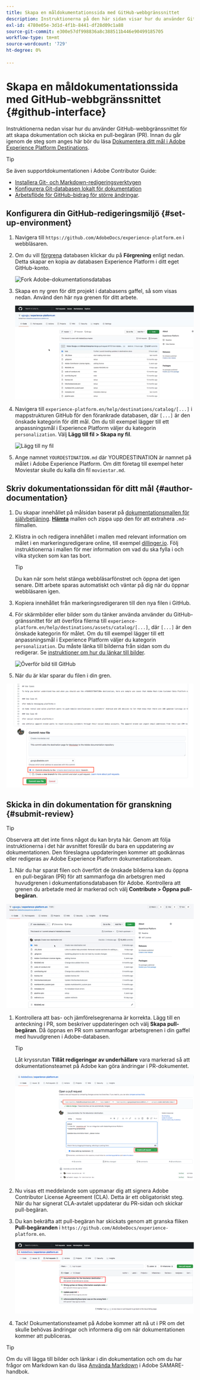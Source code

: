 ```yaml
---
title: Skapa en måldokumentationssida med GitHub-webbgränssnittet
description: Instruktionerna på den här sidan visar hur du använder GitHub-webbgränssnittet för att skapa en dokumentationssida för ditt Experience Platform-mål och skicka den för granskning.
exl-id: 4780e05e-3d1d-4f1b-8441-df28d09c1a88
source-git-commit: e300e57df998836a8c388511b446e90499185705
workflow-type: tm+mt
source-wordcount: '729'
ht-degree: 0%

---
```


# Skapa en måldokumentationssida med GitHub-webbgränssnittet {#github-interface}

Instruktionerna nedan visar hur du använder GitHub-webbgränssnittet för att skapa dokumentation och skicka en pull-begäran (PR). Innan du går igenom de steg som anges här bör du läsa [Dokumentera ditt mål i Adobe Experience Platform Destinations](./documentation-instructions.md).

>[!TIP]
>
>Se även supportdokumentationen i Adobe Contributor Guide:
>* [Installera Git- och Markdown-redigeringsverktygen](https://experienceleague.adobe.com/docs/contributor/contributor-guide/setup/install-tools.html?lang=sv-SE)
>* [Konfigurera Git-databasen lokalt för dokumentation](https://experienceleague.adobe.com/docs/contributor/contributor-guide/setup/local-repo.html?lang=sv-SE)
>* [Arbetsflöde för GitHub-bidrag för större ändringar](https://experienceleague.adobe.com/docs/contributor/contributor-guide/setup/full-workflow.html?lang=sv-SE).

## Konfigurera din GitHub-redigeringsmiljö {#set-up-environment}

1. Navigera till `https://github.com/AdobeDocs/experience-platform.en` i webbläsaren.
2. Om du vill [förgrena](https://experienceleague.adobe.com/docs/contributor/contributor-guide/setup/local-repo.html?lang=sv-SE#fork-the-repository) databasen klickar du på **Förgrening** enligt nedan. Detta skapar en kopia av databasen Experience Platform i ditt eget GitHub-konto.

   ![Fork Adobe-dokumentationsdatabas](../assets/docs-framework/ssd-fork-repository.gif)

3. Skapa en ny gren för ditt projekt i databasens gaffel, så som visas nedan. Använd den här nya grenen för ditt arbete.

   ![Skapa ny GitHub-gren](../assets/docs-framework/new-branch-github.gif)

4. Navigera till `experience-platform.en/help/destinations/catalog/[...]` i mappstrukturen GitHub för den förankrade databasen, där `[...]` är den önskade kategorin för ditt mål. Om du till exempel lägger till ett anpassningsmål i Experience Platform väljer du kategorin `personalization`. Välj **Lägg till fil > Skapa ny fil**.

   ![Lägg till ny fil](../assets/docs-framework/github-navigate-and-create-file.gif)

5. Ange namnet `YOURDESTINATION.md` där YOURDESTINATION är namnet på målet i Adobe Experience Platform. Om ditt företag till exempel heter Moviestar skulle du kalla din fil `moviestar.md`.

## Skriv dokumentationssidan för ditt mål {#author-documentation}

1. Du skapar innehållet på målsidan baserat på [dokumentationsmallen för självbetjäning](./self-service-template.md). **[Hämta](../assets/docs-framework/yourdestination-template.zip)** mallen och zippa upp den för att extrahera `.md`-filmallen.
2. Klistra in och redigera innehållet i mallen med relevant information om målet i en markeringsredigerare online, till exempel [dillinger.io](https://dillinger.io/). Följ instruktionerna i mallen för mer information om vad du ska fylla i och vilka stycken som kan tas bort.

   >[!TIP]
   >
   >Du kan när som helst stänga webbläsarfönstret och öppna det igen senare. Ditt arbete sparas automatiskt och väntar på dig när du öppnar webbläsaren igen.
3. Kopiera innehållet från markeringsredigeraren till den nya filen i GitHub.
4. För skärmbilder eller bilder som du tänker använda använder du GitHub-gränssnittet för att överföra filerna till `experience-platform.en/help/destinations/assets/catalog/[...]`, där `[...]` är den önskade kategorin för målet. Om du till exempel lägger till ett anpassningsmål i Experience Platform väljer du kategorin `personalization`. Du måste länka till bilderna från sidan som du redigerar. Se [instruktioner om hur du länkar till bilder](https://experienceleague.adobe.com/docs/contributor/contributor-guide/writing-essentials/linking.html?lang=sv-SE#link-to-images).

   ![Överför bild till GitHub](../assets/docs-framework/upload-image.gif)

5. När du är klar sparar du filen i din gren.

![Bekräfta skapande av fil](../assets/docs-framework/ssd-confirm-file-creation.png)

## Skicka in din dokumentation för granskning {#submit-review}

>[!TIP]
>
>Observera att det inte finns något du kan bryta här. Genom att följa instruktionerna i det här avsnittet föreslår du bara en uppdatering av dokumentationen. Den föreslagna uppdateringen kommer att godkännas eller redigeras av Adobe Experience Platform dokumentationsteam.

1. När du har sparat filen och överfört de önskade bilderna kan du öppna en pull-begäran (PR) för att sammanfoga din arbetsgren med huvudgrenen i dokumentationsdatabasen för Adobe. Kontrollera att grenen du arbetade med är markerad och välj **Contribute > Öppna pull-begäran**.

![Skapa pull-begäran](../assets/docs-framework/ssd-create-pull-request-1.gif)

1. Kontrollera att bas- och jämförelsegrenarna är korrekta. Lägg till en anteckning i PR, som beskriver uppdateringen och välj **Skapa pull-begäran**. Då öppnas en PR som sammanfogar arbetsgrenen i din gaffel med huvudgrenen i Adobe-databasen.

   >[!TIP]
   >
   >Låt kryssrutan **Tillåt redigeringar av underhållare** vara markerad så att dokumentationsteamet på Adobe kan göra ändringar i PR-dokumentet.

   ![Skapa pull-begäran till Adobe-dokumentationsdatabasen](../assets/docs-framework/ssd-create-pull-request-2.png)

1. Nu visas ett meddelande som uppmanar dig att signera Adobe Contributor License Agreement (CLA). Detta är ett obligatoriskt steg. När du har signerat CLA-avtalet uppdaterar du PR-sidan och skickar pull-begäran.

1. Du kan bekräfta att pull-begäran har skickats genom att granska fliken **Pull-begäranden** i `https://github.com/AdobeDocs/experience-platform.en`.

   ![PR lyckades](../assets/docs-framework/ssd-pr-successful.png)

1. Tack! Dokumentationsteamet på Adobe kommer att nå ut i PR om det skulle behövas ändringar och informera dig om när dokumentationen kommer att publiceras.

>[!TIP]
>
>Om du vill lägga till bilder och länkar i din dokumentation och om du har frågor om Markdown kan du läsa [Använda Markdown](https://experienceleague.adobe.com/docs/contributor/contributor-guide/writing-essentials/markdown.html?lang=sv-SE) i Adobe SAMARE-handbok.
